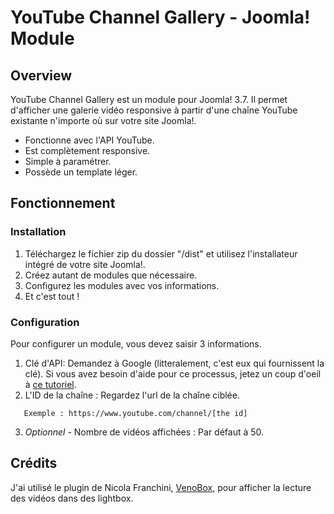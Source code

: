 # YouTube Channel Gallery - Joomla! Module  #

## Overview
YouTube Channel Gallery est un module pour Joomla! 3.7. Il permet d'afficher une galerie vidéo responsive à partir d'une chaîne YouTube existante n'importe où sur votre site Joomla!.

* Fonctionne avec l'API YouTube.
* Est complètement responsive.
* Simple à paramétrer.
* Possède un template léger.

## Fonctionnement

### Installation
   1. Téléchargez le fichier zip du dossier "/dist" et utilisez l'installateur intégré de votre site Joomla!.  
   2. Créez autant de modules que nécessaire.  
   3. Configurez les modules avec vos informations.  
   4. Et c'est tout !

### Configuration
Pour configurer un module, vous devez saisir 3 informations.
   1. Clé d'API: Demandez à Google (litteralement, c'est eux qui fournissent la clé). Si vous avez besoin d'aide pour ce processus, jetez un coup d'oeil à [ce tutoriel](https://developers.google.com/youtube/v3/getting-started).  
   2. L'ID de la chaîne : Regardez l'url de la chaîne ciblée.  
   ```
      Exemple : https://www.youtube.com/channel/[the id]  
   ```  
   3. *Optionnel -* Nombre de vidéos affichées : Par défaut à 50.


## Crédits
J'ai utilisé le plugin de Nicola Franchini, [VenoBox](https://github.com/nicolafranchini/VenoBox), pour afficher la lecture des vidéos dans des lightbox.